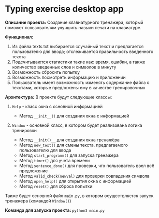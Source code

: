 # Typing exercise desktop app

**Описание проекта:** Создание клавиатурного тренажера, который поможет пользователям улучшить навыки печати на клавиатуре.


**Функционал:**
1. Из файла texts.txt выбирается случайный текст и предлагается пользователю для ввода; отслеживается правильность введенного текста
2. Подсчитываются статистики такие как: время, ошибки, а также количество введенных слов и символов в минуту
3. Возможность сбросить попытку
4. Возможность посмотреть информацию и приложении
5. Пользователь имеет возможность изменять содержание файла с текстами, которые предложены ему в качестве тренировочных


**Архитектура:**
В проекте будут следующие классы:

1. `Help` - класс окна с основной информацией
   - Метод `__init__()` для создания окна с информацией

2. `Window` - основной класс, в котором будет реализована логика тренировки
   - Метод `__init()__` для создания окна тренажёра
   - Метод `new_text()` для смены текста, предлагаемого пользователю для ввода
   - Метод `start_programm()` для запуска тренажера
   - Метод `timer()` для учета времени
   - Метод `sentence_done()` для проверки, что пользователь ввел всё предложение
   - Метод `valid_check(newval)` для проверки совпадения символа
   - Метод `open_help()` для открытия окна с информацией
   - Метод `reset()` для сброса попытки

Также будет основной файл `main.py`, в котором осуществляется запуск тренажера (командой `Window()`)

**Команда для запуска проекта:**
`python3 main.py`
